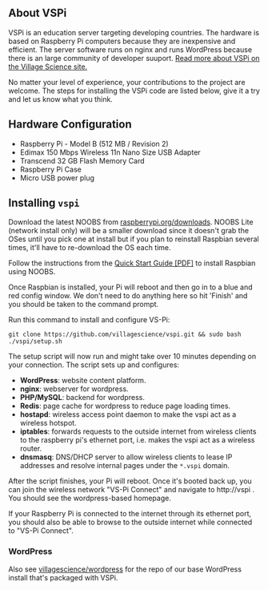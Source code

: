 ## About VSPi ##

VSPi is an education server targeting developing countries. The hardware is based on Raspberry Pi computers because they are inexpensive and efficient. The server software runs on nginx and runs WordPress because there is an large community of developer suuport. [Read more about VSPi on the Village Science site.](http://villagescience.org/vs-pi/) 

No matter your level of experience, your contributions to the project are welcome. The steps for installing the VSPi code are listed below, give it a try and let us know what you think.

## Hardware Configuration ##

* Raspberry Pi - Model B (512 MB / Revision 2)
* Edimax 150 Mbps Wireless 11n Nano Size USB Adapter
* Transcend 32 GB Flash Memory Card
* Raspberry Pi Case
* Micro USB power plug

## Installing `vspi` ##

Download the latest NOOBS from [raspberrypi.org/downloads](http://www.raspberrypi.org/downloads). NOOBS Lite (network install only) will be a smaller download since it doesn't grab the OSes until you pick one at install but if you plan to reinstall Raspbian several times, it'll have to re-download the OS each time.

Follow the instructions from the [Quick Start Guide [PDF]](http://www.raspberrypi.org/wp-content/uploads/2012/04/quick-start-guide-v2_1.pdf) to install Raspbian using NOOBS.

Once Raspbian is installed, your Pi will reboot and then go in to a blue and red config window. We don't need to do anything here so hit 'Finish' and you should be taken to the command prompt.

Run this command to install and configure VS-Pi:

    git clone https://github.com/villagescience/vspi.git && sudo bash ./vspi/setup.sh

The setup script will now run and might take over 10 minutes depending on your connection. The script sets up and configures:

* **WordPress**: website content platform.
* **nginx**: webserver for wordpress.
* **PHP/MySQL**: backend for wordpress.
* **Redis**: page cache for wordpress to reduce page loading times.
* **hostapd**: wireless access point daemon to make the vspi act as a wireless hotspot.
* **iptables**: forwards requests to the outside internet from wireless clients
  to the raspberry pi's ethernet port, i.e. makes the vspi act as a wireless router.
* **dnsmasq**: DNS/DHCP server to allow wireless clients to lease IP addresses and
  resolve internal pages under the `*.vspi` domain.

After the script finishes, your Pi will reboot. Once it's booted back up, you can join the wireless network "VS-Pi Connect" and navigate to http://vspi . You should see the wordpress-based homepage.

If your Raspberry Pi is connected to the internet through its ethernet port, you should also be able to browse to the outside internet while connected to "VS-Pi Connect".

### WordPress ###

Also see [villagescience/wordpress](https://github.com/villagescience/wordpress) for the repo of our base WordPress install that's packaged with VSPi.
